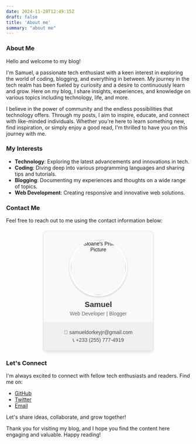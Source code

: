 ```yaml
---
date: 2024-11-28T12:49:15Z
draft: false
title: 'About me'
summary: "about me"
---
```


### About Me

Hello and welcome to my blog!

I'm Samuel, a passionate tech enthusiast with a keen interest in exploring the world of coding, blogging, and everything in between. My journey in the tech realm has been fueled by curiosity and a desire to continuously learn and grow. Here on my blog, I share insights, experiences, and knowledge on various topics including technology, life, and more.

I believe in the power of community and the endless possibilities that technology offers. Through my posts, I aim to inspire, educate, and connect with like-minded individuals. Whether you're here to learn something new, find inspiration, or simply enjoy a good read, I'm thrilled to have you on this journey with me.

### My Interests
- **Technology**: Exploring the latest advancements and innovations in tech.
- **Coding**: Diving deep into various programming languages and sharing tips and tutorials.
- **Blogging**: Documenting my experiences and thoughts on a wide range of topics.
- **Web Development**: Creating responsive and innovative web solutions.

### Contact Me
Feel free to reach out to me using the contact information below:


<div style="width: 300px; background-color: #f9f9f9; border-radius: 10px; box-shadow: 0 4px 6px rgba(0,0,0,0.1); overflow: hidden; font-family: Arial, sans-serif; margin: 20px auto; text-align: center; border: 1px solid #e0e0e0;">
    <img src="/images/profile-pic.png" alt="Sloane's Profile Picture" style="width: 150px; height: 150px; border-radius: 50%; object-fit: cover; margin: 20px auto 10px; display: block; border: 4px solid white; box-shadow: 0 2px 4px rgba(0,0,0,0.2);">
    <div style="font-size: 1.5em; font-weight: bold; margin: 10px 0 5px; color: #333;">Samuel</div>
    <div style="color: #666; margin-bottom: 15px;">Web Developer | Blogger</div>
    <div style="background-color: #f0f0f0; padding: 15px;">
        <p style="margin: 5px 0; color: #444;">📧 samueldorkeyjr@gmail.com</p>
        <p style="margin: 5px 0; color: #444;">📞 +233 (255) 777-4919</p>
    </div>
</div>


### Let's Connect
I'm always excited to connect with fellow tech enthusiasts and readers. Find me on:
- [GitHub](https://github.com/Sloane-J)
- [Twitter](https://twitter.com/sloanejnr)
- [Email](mailto:samueldorkeyjr@gmail.com.com)

Let's share ideas, collaborate, and grow together!

Thank you for visiting my blog, and I hope you find the content here engaging and valuable. Happy reading!